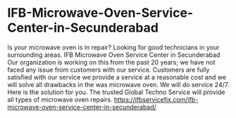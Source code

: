 # IFB-Microwave-Oven-Service-Center-in-Secunderabad
  Is your microwave oven is in repair? Looking for good technicians in your surrounding areas. IFB Microwave Oven Service Center in Secunderabad Our organization is working on this from the past 20 years; we have not faced any issue from customers with our service. Customers are fully satisfied with our service we provide a service at a reasonable cost and we will solve all drawbacks in the was microwave oven. We will do service 24/7. Here is the solution for you. The trusted Global Techno Service will provide all types of microwave oven repairs. https://ifbservicefix.com/ifb-microwave-oven-service-center-in-secunderabad/
